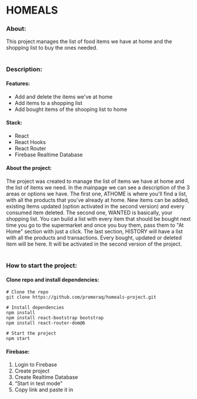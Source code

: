 # HOMEALS

### **About:** <br>
This project manages the list of food items we have at home and the shopping list to buy the ones needed. <br>
<br>

### **Description:** <br>
#### **Features:** <br>
- Add and delete the items we've at home
- Add items to a shopping list
- Add bought items of the shooping list to home

#### **Stack:** <br>
- React
- React Hooks
- React Router
- Firebase Realtime Database


#### **About the project:** <br>
The project was created to manage the list of items we have at home and the list of items we need. In the mainpage we can see a description of the 3 areas or options we have. The first one, ATHOME is where you'll find a list, with all the products that you've already at home. New items can be added, existing items updated (option activated in the second version) and every consumed item deleted. The second one, WANTED is basically, your shopping list. You can build a list with every item that should be bought next time you go to the supermarket and once you buy them, pass them to "At Home" section with just a click. The last section, HISTORY will have a list with all the products and transactions. Every bought, updated or deleted item will be here. It will be activated in the second version of the project.
<br>
<br>


### **How to start the project:** <br>
#### **Clone repo and install dependencies:** <br>

```
# Clone the repo
git clone https://github.com/promeraq/homeals-project.git

# Install dependencies
npm install
npm install react-bootstrap bootstrap
npm install react-router-dom@6

# Start the project
npm start
```

#### **Firebase:** <br>
1. Login to Firebase
2. Create project
3. Create Realtime Database
4. “Start in test mode”
5. Copy link and paste it in


